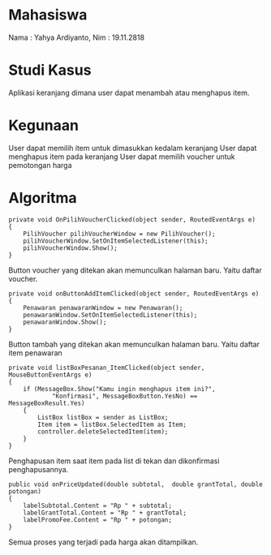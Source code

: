 # Mahasiswa
Nama : Yahya Ardiyanto,
Nim  : 19.11.2818

# Studi Kasus
Aplikasi keranjang dimana user dapat menambah atau menghapus item.

# Kegunaan
User dapat memilih item untuk dimasukkan kedalam keranjang
User dapat menghapus item pada keranjang
User dapat memilih voucher untuk pemotongan harga

# Algoritma

    private void OnPilihVoucherClicked(object sender, RoutedEventArgs e)
    {
        PilihVoucher pilihVoucherWindow = new PilihVoucher();
        pilihVoucherWindow.SetOnItemSelectedListener(this);
        pilihVoucherWindow.Show();
    }
Button voucher yang ditekan akan memunculkan halaman baru. Yaitu daftar voucher.

    private void onButtonAddItemClicked(object sender, RoutedEventArgs e)
    {
        Penawaran penawaranWindow = new Penawaran();
        penawaranWindow.SetOnItemSelectedListener(this);
        penawaranWindow.Show();
    }
Button tambah yang ditekan akan memunculkan halaman baru. Yaitu daftar item penawaran

    private void listBoxPesanan_ItemClicked(object sender, MouseButtonEventArgs e)
    {
        if (MessageBox.Show("Kamu ingin menghapus item ini?",
                "Konfirmasi", MessageBoxButton.YesNo) == MessageBoxResult.Yes)
        {
            ListBox listBox = sender as ListBox;
            Item item = listBox.SelectedItem as Item;
            controller.deleteSelectedItem(item);
        }
    }
Penghapusan item saat item pada list di tekan dan dikonfirmasi penghapusannya.

    public void onPriceUpdated(double subtotal,  double grantTotal, double potongan)
    {
        labelSubtotal.Content = "Rp " + subtotal;
        labelGrantTotal.Content = "Rp " + grantTotal;
        labelPromoFee.Content = "Rp " + potongan;
    }
Semua proses yang terjadi pada harga akan ditampilkan.
